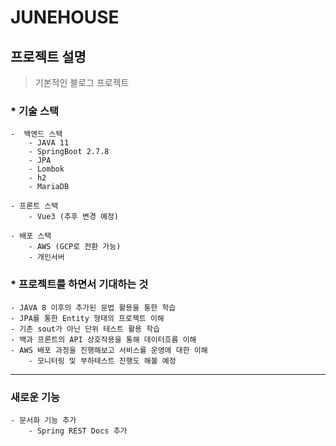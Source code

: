 JUNEHOUSE
=========

## 프로젝트 설명
> 기본적인 블로그 프로젝트

### * 기술 스택
    -  백엔드 스택
        - JAVA 11
        - SpringBoot 2.7.8
        - JPA
        - Lombok
        - h2
        - MariaDB

    - 프론트 스택
        - Vue3 (추후 변경 예정)

    - 배포 스택
        - AWS (GCP로 전환 가능)
        - 개인서버
        
### * 프로젝트를 하면서 기대하는 것
    - JAVA 8 이후의 추가된 문법 활용을 통한 학습
    - JPA를 통한 Entity 형태의 프로젝트 이해
    - 기존 sout가 아닌 단위 테스트 활용 학습
    - 백과 프론트의 API 상호작용을 통해 데이터흐름 이해
    - AWS 배포 과정을 진행해보고 서비스를 운영에 대한 이해
        - 모니터링 및 부하테스트 진행도 해볼 예정
---

### 새로운 기능
    - 문서화 기능 추가
        - Spring REST Docs 추가
